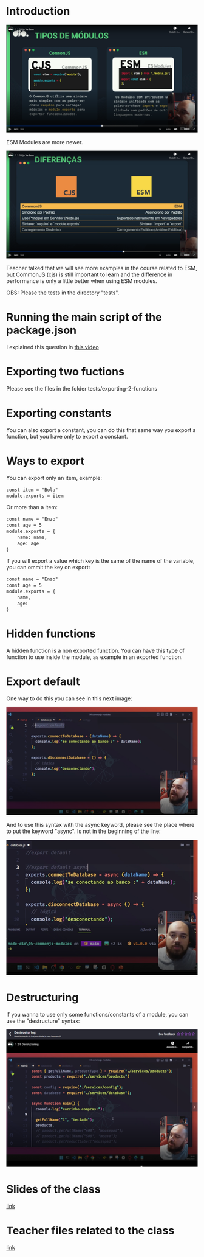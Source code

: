 # Introduction

![types of modules](images/esm-and-cjs-modules.png)

ESM Modules are more newer.

![differences between types of modules](images/differences-between-types-of-modules.png)

Teacher talked that we will see more examples in the course related to ESM, but CommonJS (cjs) is still important to learn and the difference in performance is only a little better when using ESM modules.

OBS: Please the tests in the directory "tests".


# Running the main script of the package.json

I explained this question in [this video](https://www.youtube.com/watch?v=m-jJNJCgMQc)


# Exporting two fuctions

Please see the files in the folder tests/exporting-2-functions


# Exporting constants

You can also export a constant, you can do this that same way you export a function, but you have only to export a constant.


# Ways to export

You can export only an item, example:

```
const item = "Bola"
module.exports = item
```

Or more than a item:

```
const name = "Enzo"
const age = 5
module.exports = {
    name: name,
    age: age
}
```

If you will export a value which key is the same of the name of the variable, you can ommit the key on export:

```
const name = "Enzo"
const age = 5
module.exports = {
    name,
    age:
}
```


# Hidden functions

A hidden function is a non exported function. You can have this type of function to use inside the module, as example in an exported function.


# Export default

One way to do this you can see in this next image:

![export default](images/export-default.png)

And to use this syntax with the async keyword, please see the place where to put the keyword "async". Is not in the beginning of the line:

![export default async](images/export-default-async.png)


# Destructuring

If you wanna to use only some functions/constants of a module, you can use the "destructure" syntax:

![destructure syntax](images/destructuring.png)


# Slides of the class

[link](https://hermes.dio.me/files/assets/0d9f3b1d-ad86-44e8-927a-4322c486e910.pptx)


# Teacher files related to the class

[link](https://github.com/digitalinnovationone/formacao-nodejs/tree/main/04-commonjs-modules)
